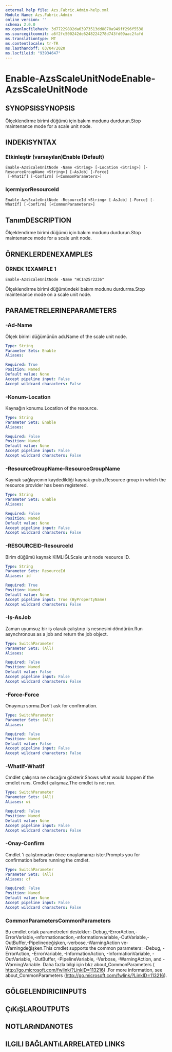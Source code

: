 ```yaml
---
external help file: Azs.Fabric.Admin-help.xml
Module Name: Azs.Fabric.Admin
online version: ''
schema: 2.0.0
ms.openlocfilehash: 3d77229892da63973513dd8870a949ff296f5538
ms.sourcegitcommit: a6f2fc500242de6248224278d743fd09aac2fafd
ms.translationtype: MT
ms.contentlocale: tr-TR
ms.lasthandoff: 03/04/2020
ms.locfileid: "93934647"
---
```

# <span data-ttu-id="4c294-101">Enable-AzsScaleUnitNode</span><span class="sxs-lookup"><span data-stu-id="4c294-101">Enable-AzsScaleUnitNode</span></span>

## <span data-ttu-id="4c294-102">SYNOPSIS</span><span class="sxs-lookup"><span data-stu-id="4c294-102">SYNOPSIS</span></span>
<span data-ttu-id="4c294-103">Ölçeklendirme birimi düğümü için bakım modunu durdurun.</span><span class="sxs-lookup"><span data-stu-id="4c294-103">Stop maintenance mode for a scale unit node.</span></span>

## <span data-ttu-id="4c294-104">INDEKI</span><span class="sxs-lookup"><span data-stu-id="4c294-104">SYNTAX</span></span>

### <span data-ttu-id="4c294-105">Etkinleştir (varsayılan)</span><span class="sxs-lookup"><span data-stu-id="4c294-105">Enable (Default)</span></span>
```
Enable-AzsScaleUnitNode -Name <String> [-Location <String>] [-ResourceGroupName <String>] [-AsJob] [-Force]
 [-WhatIf] [-Confirm] [<CommonParameters>]
```

### <span data-ttu-id="4c294-106">Içermiyor</span><span class="sxs-lookup"><span data-stu-id="4c294-106">ResourceId</span></span>
```
Enable-AzsScaleUnitNode -ResourceId <String> [-AsJob] [-Force] [-WhatIf] [-Confirm] [<CommonParameters>]
```

## <span data-ttu-id="4c294-107">Tanım</span><span class="sxs-lookup"><span data-stu-id="4c294-107">DESCRIPTION</span></span>
<span data-ttu-id="4c294-108">Ölçeklendirme birimi düğümü için bakım modunu durdurun.</span><span class="sxs-lookup"><span data-stu-id="4c294-108">Stop maintenance mode for a scale unit node.</span></span>

## <span data-ttu-id="4c294-109">ÖRNEKLERDEN</span><span class="sxs-lookup"><span data-stu-id="4c294-109">EXAMPLES</span></span>

### <span data-ttu-id="4c294-110">ÖRNEK 1</span><span class="sxs-lookup"><span data-stu-id="4c294-110">EXAMPLE 1</span></span>
```
Enable-AzsScaleUnitNode -Name "HC1n25r2236"
```

<span data-ttu-id="4c294-111">Ölçeklendirme birimi düğümündeki bakım modunu durdurma.</span><span class="sxs-lookup"><span data-stu-id="4c294-111">Stop maintenance mode on a scale unit node.</span></span>

## <span data-ttu-id="4c294-112">PARAMETRELERINE</span><span class="sxs-lookup"><span data-stu-id="4c294-112">PARAMETERS</span></span>

### <span data-ttu-id="4c294-113">-Ad</span><span class="sxs-lookup"><span data-stu-id="4c294-113">-Name</span></span>
<span data-ttu-id="4c294-114">Ölçek birimi düğümünün adı.</span><span class="sxs-lookup"><span data-stu-id="4c294-114">Name of the scale unit node.</span></span>

```yaml
Type: String
Parameter Sets: Enable
Aliases:

Required: True
Position: Named
Default value: None
Accept pipeline input: False
Accept wildcard characters: False
```

### <span data-ttu-id="4c294-115">-Konum</span><span class="sxs-lookup"><span data-stu-id="4c294-115">-Location</span></span>
<span data-ttu-id="4c294-116">Kaynağın konumu.</span><span class="sxs-lookup"><span data-stu-id="4c294-116">Location of the resource.</span></span>

```yaml
Type: String
Parameter Sets: Enable
Aliases:

Required: False
Position: Named
Default value: None
Accept pipeline input: False
Accept wildcard characters: False
```

### <span data-ttu-id="4c294-117">-ResourceGroupName</span><span class="sxs-lookup"><span data-stu-id="4c294-117">-ResourceGroupName</span></span>
<span data-ttu-id="4c294-118">Kaynak sağlayıcının kaydedildiği kaynak grubu.</span><span class="sxs-lookup"><span data-stu-id="4c294-118">Resource group in which the resource provider has been registered.</span></span>

```yaml
Type: String
Parameter Sets: Enable
Aliases:

Required: False
Position: Named
Default value: None
Accept pipeline input: False
Accept wildcard characters: False
```

### <span data-ttu-id="4c294-119">-RESOURCEID</span><span class="sxs-lookup"><span data-stu-id="4c294-119">-ResourceId</span></span>
<span data-ttu-id="4c294-120">Birim düğümü kaynak KIMLIĞI.</span><span class="sxs-lookup"><span data-stu-id="4c294-120">Scale unit node resource ID.</span></span>

```yaml
Type: String
Parameter Sets: ResourceId
Aliases: id

Required: True
Position: Named
Default value: None
Accept pipeline input: True (ByPropertyName)
Accept wildcard characters: False
```

### <span data-ttu-id="4c294-121">-Iş</span><span class="sxs-lookup"><span data-stu-id="4c294-121">-AsJob</span></span>
<span data-ttu-id="4c294-122">Zaman uyumsuz bir iş olarak çalıştırıp iş nesnesini döndürün.</span><span class="sxs-lookup"><span data-stu-id="4c294-122">Run asynchronous as a job and return the job object.</span></span>

```yaml
Type: SwitchParameter
Parameter Sets: (All)
Aliases:

Required: False
Position: Named
Default value: False
Accept pipeline input: False
Accept wildcard characters: False
```

### <span data-ttu-id="4c294-123">-Force</span><span class="sxs-lookup"><span data-stu-id="4c294-123">-Force</span></span>
<span data-ttu-id="4c294-124">Onayınızı sorma.</span><span class="sxs-lookup"><span data-stu-id="4c294-124">Don't ask for confirmation.</span></span>

```yaml
Type: SwitchParameter
Parameter Sets: (All)
Aliases:

Required: False
Position: Named
Default value: False
Accept pipeline input: False
Accept wildcard characters: False
```

### <span data-ttu-id="4c294-125">-WhatIf</span><span class="sxs-lookup"><span data-stu-id="4c294-125">-WhatIf</span></span>
<span data-ttu-id="4c294-126">Cmdlet çalışırsa ne olacağını gösterir.</span><span class="sxs-lookup"><span data-stu-id="4c294-126">Shows what would happen if the cmdlet runs.</span></span>
<span data-ttu-id="4c294-127">Cmdlet çalışmaz.</span><span class="sxs-lookup"><span data-stu-id="4c294-127">The cmdlet is not run.</span></span>

```yaml
Type: SwitchParameter
Parameter Sets: (All)
Aliases: wi

Required: False
Position: Named
Default value: None
Accept pipeline input: False
Accept wildcard characters: False
```

### <span data-ttu-id="4c294-128">-Onay</span><span class="sxs-lookup"><span data-stu-id="4c294-128">-Confirm</span></span>
<span data-ttu-id="4c294-129">Cmdlet 'i çalıştırmadan önce onaylamanızı ister.</span><span class="sxs-lookup"><span data-stu-id="4c294-129">Prompts you for confirmation before running the cmdlet.</span></span>

```yaml
Type: SwitchParameter
Parameter Sets: (All)
Aliases: cf

Required: False
Position: Named
Default value: None
Accept pipeline input: False
Accept wildcard characters: False
```

### <span data-ttu-id="4c294-130">CommonParameters</span><span class="sxs-lookup"><span data-stu-id="4c294-130">CommonParameters</span></span>
<span data-ttu-id="4c294-131">Bu cmdlet ortak parametreleri destekler:-Debug,-ErrorAction,-ErrorVariable,-ınformationaction,-ınformationvariable,-OutVariable,-OutBuffer,-Pipelinedeğişken,-verbose,-WarningAction ve-Warningdeğişken.</span><span class="sxs-lookup"><span data-stu-id="4c294-131">This cmdlet supports the common parameters: -Debug, -ErrorAction, -ErrorVariable, -InformationAction, -InformationVariable, -OutVariable, -OutBuffer, -PipelineVariable, -Verbose, -WarningAction, and -WarningVariable.</span></span> <span data-ttu-id="4c294-132">Daha fazla bilgi için bkz about_CommonParameters ( http://go.microsoft.com/fwlink/?LinkID=113216) .</span><span class="sxs-lookup"><span data-stu-id="4c294-132">For more information, see about_CommonParameters (http://go.microsoft.com/fwlink/?LinkID=113216).</span></span>

## <span data-ttu-id="4c294-133">GÖLGELENDIRICI</span><span class="sxs-lookup"><span data-stu-id="4c294-133">INPUTS</span></span>

## <span data-ttu-id="4c294-134">ÇıKıŞLAR</span><span class="sxs-lookup"><span data-stu-id="4c294-134">OUTPUTS</span></span>

## <span data-ttu-id="4c294-135">NOTLARıNDA</span><span class="sxs-lookup"><span data-stu-id="4c294-135">NOTES</span></span>

## <span data-ttu-id="4c294-136">ILGILI BAĞLANTıLAR</span><span class="sxs-lookup"><span data-stu-id="4c294-136">RELATED LINKS</span></span>
